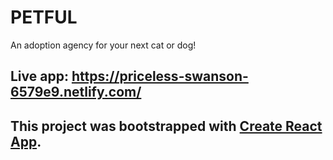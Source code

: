 # PETFUL
An adoption agency for your next cat or dog!

## Live app: https://priceless-swanson-6579e9.netlify.com/





## This project was bootstrapped with [Create React App](https://github.com/facebookincubator/create-react-app).